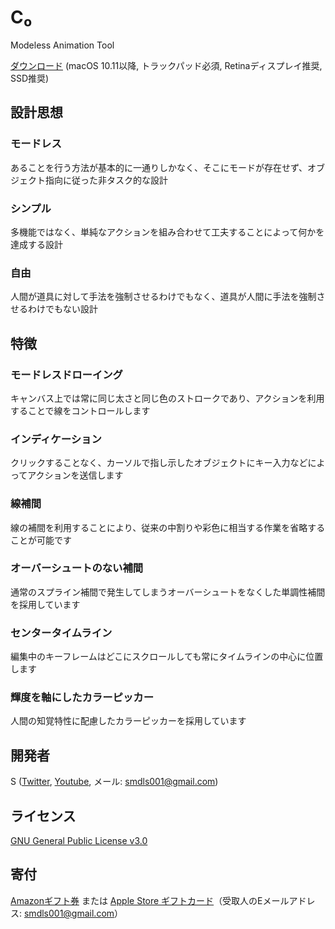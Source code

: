 # C₀
Modeless Animation Tool

[ダウンロード](https://github.com/smdls/C0/releases/download/v0.3.0/C0-0.3.0.zip)  (macOS 10.11以降, トラックパッド必須, Retinaディスプレイ推奨, SSD推奨)

## 設計思想

### モードレス
あることを行う方法が基本的に一通りしかなく、そこにモードが存在せず、オブジェクト指向に従った非タスク的な設計

### シンプル
多機能ではなく、単純なアクションを組み合わせて工夫することによって何かを達成する設計

### 自由
人間が道具に対して手法を強制させるわけでもなく、道具が人間に手法を強制させるわけでもない設計

## 特徴

### モードレスドローイング
キャンバス上では常に同じ太さと同じ色のストロークであり、アクションを利用することで線をコントロールします

### インディケーション
クリックすることなく、カーソルで指し示したオブジェクトにキー入力などによってアクションを送信します

### 線補間
線の補間を利用することにより、従来の中割りや彩色に相当する作業を省略することが可能です

### オーバーシュートのない補間
通常のスプライン補間で発生してしまうオーバーシュートをなくした単調性補間を採用しています

### センタータイムライン
編集中のキーフレームはどこにスクロールしても常にタイムラインの中心に位置します

### 輝度を軸にしたカラーピッカー
人間の知覚特性に配慮したカラーピッカーを採用しています

## 開発者
S ([Twitter](https://twitter.com/smdls), [Youtube](https://www.youtube.com/channel/UCQ6kzSlb5Zi6-EvsGcZuDAw), メール: <smdls001@gmail.com>)

## ライセンス
[GNU General Public License v3.0](License.md)

## 寄付
[Amazonギフト券](https://www.amazon.co.jp/Amazonギフト券-Eメールタイプ/dp/BT00DHI8G4) または [Apple Store ギフトカード](https://www.apple.com/jp/shop/personalize/electronic?product=E_GIFT_CARDS)（受取人のEメールアドレス: <smdls001@gmail.com>）
